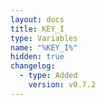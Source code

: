 ```yaml
---
layout: docs
title: KEY_I
type: Variables
name: "%KEY_I%"
hidden: true
changelog:
  - type: Added
    version: v0.7.2
---
```

